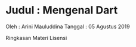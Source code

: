 # Judul : Mengenal Dart

Oleh : Arini Mauluddina
Tanggal : 05 Agustus 2019

Ringkasan Materi
Lisensi
